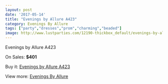 ```yaml
---
layout: post
date: '2017-05-14'
title: "Evenings by Allure A423"
category: Evenings By Allure
tags: ["party","dresses","prom","charming","beaded"]
image: http://www.lustparties.com/12190-thickbox_default/evenings-by-allure-a423.jpg
---
```

Evenings by Allure A423

On Sales: **$401**
<a href="https://www.lustparties.com/en/evenings-by-allure/4427-evenings-by-allure-a423.html"><amp-img layout="responsive" width="600" height="600" src="//www.lustparties.com/12190-thickbox_default/evenings-by-allure-a423.jpg" alt="Evenings by Allure A423 0" /></a>
<a href="https://www.lustparties.com/en/evenings-by-allure/4427-evenings-by-allure-a423.html"><amp-img layout="responsive" width="600" height="600" src="//www.lustparties.com/12192-thickbox_default/evenings-by-allure-a423.jpg" alt="Evenings by Allure A423 1" /></a>
<a href="https://www.lustparties.com/en/evenings-by-allure/4427-evenings-by-allure-a423.html"><amp-img layout="responsive" width="600" height="600" src="//www.lustparties.com/12191-thickbox_default/evenings-by-allure-a423.jpg" alt="Evenings by Allure A423 2" /></a>

Buy it: [Evenings by Allure A423](https://www.lustparties.com/en/evenings-by-allure/4427-evenings-by-allure-a423.html "Evenings by Allure A423")

View more: [Evenings By Allure](https://www.lustparties.com/en/23-evenings-by-allure "Evenings By Allure")